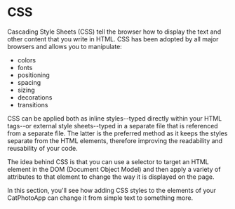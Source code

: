 # CSS

Cascading Style Sheets (CSS) tell the browser how to display the text and other content that you write in HTML. CSS has been adopted by all major browsers and allows you to manipulate:
- colors
- fonts
- positioning
- spacing
- sizing
- decorations
- transitions

CSS can be applied both as inline styles--typed directly within your HTML tags--or external style sheets--typed in a separate file that is referenced from a separate file. The latter is the preferred method as it keeps the styles separate from the HTML elements, therefore improving the readability and reusability of your code.

The idea behind CSS is that you can use a selector to target an HTML element in the DOM (Document Object Model) and then apply a variety of attributes to that element to change the way it is displayed on the page.

In this section, you'll see how adding CSS styles to the elements of your CatPhotoApp can change it from simple text to something more.
